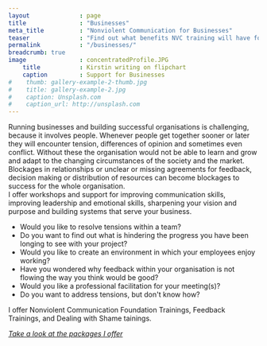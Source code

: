 ```yaml
---
layout              : page
title               : "Businesses"
meta_title          : "Nonviolent Communication for Businesses"
teaser              : "Find out what benefits NVC training will have for your organisation or business."
permalink           : "/businesses/"
breadcrumb: true
image               : concentratedProfile.JPG
    title           : Kirstin writing on flipchart
    caption         : Support for Businesses
#    thumb: gallery-example-2-thumb.jpg
#    title: gallery-example-2.jpg
#    caption: Unsplash.com
#    caption_url: http://unsplash.com
---
```


Running businesses and building successful organisations is challenging, because it involves people. Whenever people get together sooner or later they will encounter tension, differences of opinion and sometimes even conflict. Without these the organisation would not be able to learn and grow and adapt to the changing circumstances of the society and the market.  
Blockages in relationships or unclear or missing agreements for feedback, decision making or distribution of resources can become blockages to success for the whole organisation.  
I offer workshops and support for improving communication skills, improving leadership and emotional skills, sharpening your vision and purpose and building systems that serve your business. 

- Would you like to resolve tensions within a team?
- Do you want to find out what is hindering the progress you have been longing to see with your project?
- Would you like to create an environment in which your employees enjoy working?
- Have you wondered why feedback within your organisation is not flowing the way you think would be good?
- Would you like a professional facilitation for your meeting(s)?
- Do you want to address tensions, but don't know how?

I offer Nonviolent Communication Foundation Trainings, Feedback Trainings, and Dealing with Shame tainings.  

[_Take a look at the packages I offer_](#packages-and-prices)  
